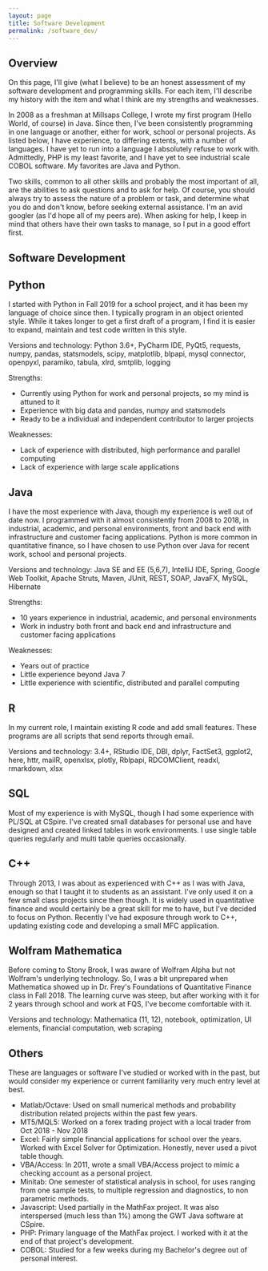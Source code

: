 ```yaml
---
layout: page
title: Software Development
permalink: /software_dev/
---
```


## Overview

On this page, I'll give (what I believe) to be an honest assessment of my software development and programming skills. For each item, I'll describe my history with the item and what I think are my strengths and weaknesses. 

In 2008 as a freshman at Millsaps College, I wrote my first program (Hello World, of course) in Java. Since then, I've been consistently programming in one language or another, either for work, school or personal projects. As listed below, I have experience, to differing extents, with a number of languages. I have yet to run into a language I absolutely refuse to work with. Admittedly, PHP is my least favorite, and I have yet to see industrial scale COBOL software. My favorites are Java and Python.

Two skills, common to all other skills and probably the most important of all, are the abilities to ask questions and to ask for help. Of course, you should always try to assess the nature of a problem or task, and determine what you do and don't know, before seeking external assistance. I'm an avid googler (as I'd hope all of my peers are). When asking for help, I keep in mind that others have their own tasks to manage, so I put in a good effort first.

## Software Development

## Python

I started with Python in Fall 2019 for a school project, and it has been my language of choice since then. I typically program in an object oriented style. While it takes longer to get a first draft of a program, I find it is easier to expand, maintain and test code written in this style.  

Versions and technology: Python 3.6+, PyCharm IDE, PyQt5, requests, numpy, pandas, statsmodels, scipy, matplotlib, blpapi, mysql connector, openpyxl, paramiko, tabula, xlrd, smtplib, logging  

Strengths: 
  * Currently using Python for work and personal projects, so my mind is attuned to it 
  * Experience with big data and pandas, numpy and statsmodels 
  * Ready to be a individual and independent contributor to larger projects 
  
Weaknesses: 
  * Lack of experience with distributed, high performance and parallel computing 
  * Lack of experience with large scale applications 

## Java

I have the most experience with Java, though my experience is well out of date now. I programmed with it almost consistently from 2008 to 2018, in industrial, academic, and personal environments, front and back end with infrastructure and customer facing applications. Python is more common in quantitative finance, so I have chosen to use Python over Java for recent work, school and personal projects. 

Versions and technology: Java SE and EE (5,6,7), IntelliJ IDE, Spring, Google Web Toolkit, Apache Struts, Maven, JUnit, REST, SOAP, JavaFX, MySQL, Hibernate

Strengths: 
* 10 years experience in industrial, academic, and personal environments
* Work in industry both front and back end and infrastructure and customer facing applications

Weaknesses: 
* Years out of practice
* Little experience beyond Java 7
* Little experience with scientific, distributed and parallel computing

## R

In my current role, I maintain existing R code and add small features. These programs are all scripts that send reports through email.  

Versions and technology: 3.4+, RStudio IDE, DBI, dplyr, FactSet3, ggplot2, here, httr, mailR, openxlsx, plotly, Rblpapi, RDCOMClient, readxl, rmarkdown, xlsx

## SQL

Most of my experience is with MySQL, though I had some experience with PL/SQL at CSpire. I've created small databases for personal use and have designed and created linked tables in work environments. I use single table queries regularly and multi table queries occasionally. 

## C++ 

Through 2013, I was about as experienced with C++ as I was with Java, enough so that I taught it to students as an assistant. I've only used it on a few small class projects since then though. It is widely used in quantitative finance and would certainly be a great skill for me to have, but I've decided to focus on Python. Recently I've had exposure through work to C++, updating existing code and developing a small MFC application.  

## Wolfram Mathematica

Before coming to Stony Brook, I was aware of Wolfram Alpha but not Wolfram's underlying technology. So, I was a bit unprepared when Mathematica showed up in Dr. Frey's Foundations of Quantitative Finance class in Fall 2018. The learning curve was steep, but after working with it for 2 years through school and work at FQS, I've become comfortable with it. 

Versions and technology: Mathematica (11, 12), notebook, optimization, UI elements, financial computation, web scraping
 
## Others

These are languages or software I've studied or worked with in the past, but would consider my experience or current familiarity very much entry level at best.

* Matlab/Octave: Used on small numerical methods and probability distribution related projects within the past few years. 
* MT5/MQL5: Worked on a forex trading project with a local trader from Oct 2018 - Nov 2018 
* Excel: Fairly simple financial applications for school over the years. Worked with Excel Solver for Optimization. Honestly, never used a pivot table though. 
* VBA/Access: In 2011, wrote a small VBA/Access project to mimic a checking account as a personal project. 
* Minitab: One semester of statistical analysis in school, for uses ranging from one sample tests, to multiple regression and diagnostics, to non parametric methods. 
* Javascript: Used partially in the MathFax project. It was also interspersed (much less than 1%) among the GWT Java software at CSpire. 
* PHP: Primary language of the MathFax project. I worked with it at the end of that project's development. 
* COBOL: Studied for a few weeks during my Bachelor's degree out of personal interest. 
